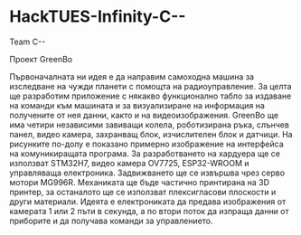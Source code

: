# HackTUES-Infinity-C--
Team C--

Проект
GreenBo


 Първоначалната ни идея е да направим самоходна машина за изследване на чужди планети с помощта на радиоуправление. За целта ще разработим приложение с някакво функционално табло за издаване на команди към машината и за визуализиране на информация на получените от нея данни, както и на видеоизображения. GreenBo ще има четири независими завиващи колела, роботизирана ръка, слънчев панел, видео камера, захранващ блок, изчислителен блок и датчици. На рисунките по-долу е показано примерно изображение на интерфейса на комуникиращата програма. За разработването на хардуера ще се използват STM32H7, видео камера OV7725, ESP32-WROOM и управляваща електроника. Задвижването ще се извършва чрез серво мотори MG996R. Механиката ще бъде частично принтирана на 3D принтер, за останалото ще се използват плексигласови плоскости и други материали. Идеята е електрониката да предава изображения от камерата 1 или 2 пъти в секунда, а по втори поток да изпраща данни от приборите и да получава команди за управлението.
